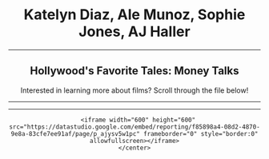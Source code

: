 <!DOCTYPE html>
<html>
  <head>
    <meta charset="UTF-8">
    <title>Katelyn's Website</title>
    <link href="https://fonts.googleapis.com/css2?family=Open+Sans:wght@300;600&display=swap" rel="stylesheet">
    <link rel="stylesheet" type="text/css" href="style.css">
  </head>
  <body>
  <center>
    <h1>Katelyn Diaz, Ale Munoz, Sophie Jones, AJ Haller</h1>
   <!--- <img src="https://www.instagram.com/p/CP54fp4JV3A/">  --->
    <!---   <h3>i code sometimes</h3> --->
    <hr>
    <h2> 
    <h2>Hollywood's Favorite Tales: Money Talks</h2> 
    <p>Interested in learning more about films? Scroll through the file below!</p>
    <hr> 
    <hr>
  
      <iframe width="600" height="600" src="https://datastudio.google.com/embed/reporting/f85898a4-08d2-4870-9e8a-83cfe7ee91af/page/p_ajysv5w1pc" frameborder="0" style="border:0" allowfullscreen></iframe>
    </center>
  </body>
</html>

